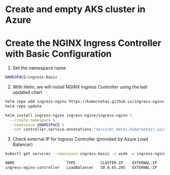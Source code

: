 # Create and empty AKS cluster in Azure

# Create the NGINX Ingress Controller with Basic Configuration

1. Set the namespace name
```bash
NAMESPACE=ingress-basic
```
2. With Helm, we will install NGINX Ingress Controller using the last updated chart

```bash
helm repo add ingress-nginx https://kubernetes.github.io/ingress-nginx
helm repo update

helm install ingress-nginx ingress-nginx/ingress-nginx \
  --create-namespace \
  --namespace $NAMESPACE \
  --set controller.service.annotations."service\.beta\.kubernetes\.io/azure-load-balancer-health-probe-request-path"=/healthz
```

3. Check external IP for Ingress Controller (provided by Azure Load Balancer)

```bash
kubectl get services --namespace ingress-basic -o wide -w ingress-nginx-controller

NAME                       TYPE           CLUSTER-IP    EXTERNAL-IP     PORT(S)                      AGE   SELECTOR
ingress-nginx-controller   LoadBalancer   10.0.65.205   EXTERNAL-IP     80:30957/TCP,443:32414/TCP   1m   app.kubernetes.io/component=controller,app.kubernetes.io/instance=ingress-nginx,app.kubernetes.io/name=ingress-nginx
```